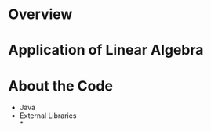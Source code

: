 Overview
===

Application of Linear Algebra
===

About the Code
===

* Java  
* External Libraries  
  *  
 
